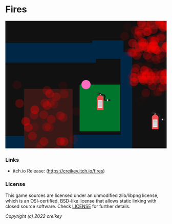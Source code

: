 # Fires
![image](./screenshots/cover.png)

### Links

 - itch.io Release: (https://creikey.itch.io/fires)

### License

This game sources are licensed under an unmodified zlib/libpng license, which is an OSI-certified, BSD-like license that allows static linking with closed source software. Check [LICENSE](LICENSE) for further details.

*Copyright (c) 2022 creikey*

